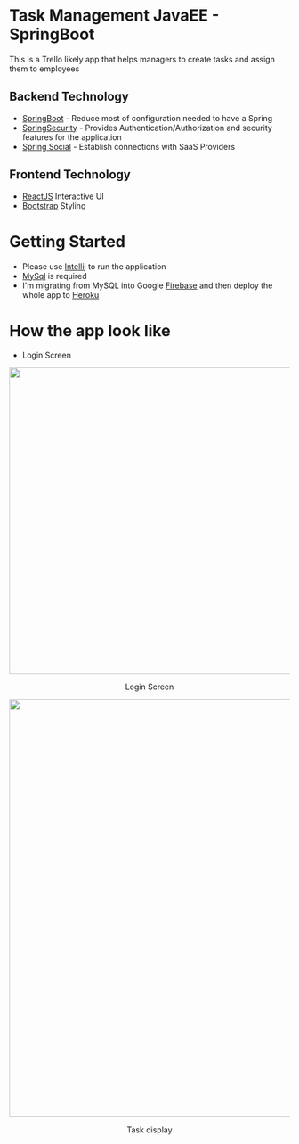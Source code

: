 # Task Management JavaEE - SpringBoot
This is a Trello likely app that helps managers to create tasks and assign them to employees
## Backend Technology 
* [SpringBoot](https://projects.spring.io/spring-boot/) - Reduce most of configuration needed to have a Spring 
* [SpringSecurity](https://projects.spring.io/spring-security/) - Provides Authentication/Authorization and security features for the application 
* [Spring Social](https://gruntjs.com/) - Establish connections with SaaS Providers 

## Frontend Technology
* [ReactJS](https://facebook.github.io/react/) Interactive UI 
* [Bootstrap](http://getbootstrap.com/) Styling

# Getting Started
* Please use [Intellij](https://www.jetbrains.com/idea) to run the application
* [MySql](https://www.mysql.com/) is required
* I'm migrating from MySQL into Google [Firebase](https://firebase.google.com/) and then deploy the whole app to [Heroku](https://heroku.com)

# How the app look like 
* Login Screen
<p align="center">
  <img src="http://i.imgur.com/hrZ6Wgz.png" width="550"/>
</p>
<p align="center">
  Login Screen
</p>
<p align="center">
  <img src="http://i.imgur.com/0xfcrdd.png" width="750"/>
</p>
<p align="center">
Task display 
</p>



